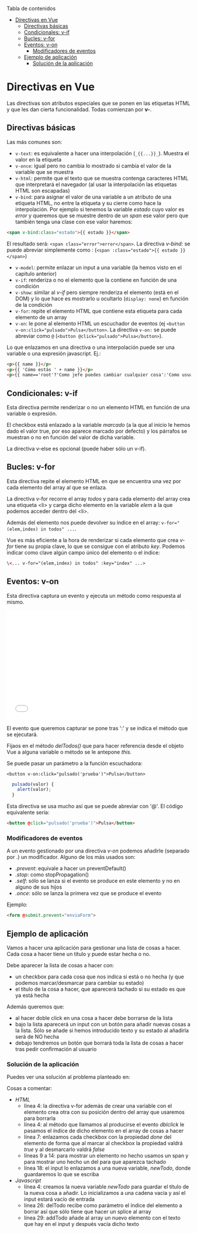 <!-- START doctoc generated TOC please keep comment here to allow auto update -->
<!-- DON'T EDIT THIS SECTION, INSTEAD RE-RUN doctoc TO UPDATE -->
Tabla de contenidos

- [Directivas en Vue](#directivas-en-vue)
  - [Directivas básicas](#directivas-b%C3%A1sicas)
  - [Condicionales: v-if](#condicionales-v-if)
  - [Bucles: v-for](#bucles-v-for)
  - [Eventos: v-on](#eventos-v-on)
    - [Modificadores de eventos](#modificadores-de-eventos)
  - [Ejemplo de aplicación](#ejemplo-de-aplicaci%C3%B3n)
    - [Solución de la aplicación](#soluci%C3%B3n-de-la-aplicaci%C3%B3n)

<!-- END doctoc generated TOC please keep comment here to allow auto update -->

# Directivas en Vue
Las directivas son atributos especiales que se ponen en las etiquetas HTML y que les dan cierta funcionalidad. Todas comienzan por **v-**. 

## Directivas básicas
Las más comunes son:
* `v-text`: es equivalente a hacer una interpolación (`_{{...}}_`). Muestra el valor en la etiqueta
* `v-once`: igual pero no cambia lo mostrado si cambia el valor de la variable que se muestra
* `v-html`: permite que el texto que se muestra contenga caracteres HTML que interpretará el navegador (al usar la interpolación las etiquetas HTML son escapadas)
* `v-bind`: para asignar el valor de una variable a un atributo de una etiqueta HTML, no entre la etiqueta y su cierre como hace la interpolación. Por ejemplo si tenemos la variable _estado_ cuyo valor es _error_ y queremos que se muestre dentro de un _span_ ese valor pero que también tenga una clase con ese valor haremos:
```html
<span v-bind:class="estado">{{ estado }}</span>
```
El resultado será: `<span class="error">error</span>`. La directiva _v-bind:_ se puede abreviar simplemente como _:_ (`<span :class="estado">{{ estado }}</span>`)
* `v-model`: permite enlazar un input a una variable (la hemos visto en el capítulo anterior)
* `v-if`: renderiza o no el elemento que la contiene en función de una condición
* `v-show`: similar al _v-if_ pero siempre renderiza el elemento (está en el DOM) y lo que hace es mostrarlo u ocultarlo (`display: none`) en función de la condición
* `v-for`: repite el elemento HTML que contiene esta etiqueta para cada elemento de un array
* `v-on`: le pone al elemento HTML un escuchador de eventos (ej `<button v-on:click="pulsado">Pulsa</button>`. La directiva `v-on:` se puede abreviar como `@` (`<button @click="pulsado">Pulsa</button>`).

Lo que enlazamos en una directiva o una interpolación puede ser una variable o una expresión javascript. Ej.:
```html
<p>{{ name }}</p>
<p>{{ 'Cómo estás ' + name }}</p>
<p>{{ name=='root'?'Como jefe puedes cambiar cualquier cosa':'Como usuario '+name+' puedes cambiar tus datos' }}</p>
```

## Condicionales: v-if
Esta directiva permite renderizar o no un elemento HTML en función de una variable o expresión.

<script async src="//jsfiddle.net/juansegura/84jq5jbg/4/embed/js,html,result/"></script>

El checkbox está enlazado a la variable _marcado_ (a la que al inicio le hemos dado el valor true, por eso aparece marcado por defecto) y los párrafos se muestran o no en función del valor de dicha variable.

La directiva v-else es opcional (puede haber sólo un v-if).

## Bucles: v-for
Esta directiva repite el elemento HTML en que se encuentra una vez por cada elemento del array al que se enlaza.

<script async src="//jsfiddle.net/juansegura/o6bj81s3/embed/js,html,result/"></script>

La directiva v-for recorre el array _todos_ y para cada elemento del array crea una etiqueta \<li> y carga dicho elemento en la variable _elem_ a la que podemos acceder dentro del \<li>. 

Además del elemento nos puede devolver su índice en el array: `v-for="(elem,index) in todos" ...`.

Vue es más eficiente a la hora de renderizar si cada elemento que crea *v-for* tiene su propia clave, lo que se consigue con el atributo *key*. Podemos indicar como clave algún campo único del elemento o el índice:
```html
\<... v-for="(elem,index) in todos" :key="index" ...>
```

## Eventos: v-on
Esta directiva captura un evento y ejecuta un método como respuesta al mismo.

<iframe width="100%" height="300" src="//jsfiddle.net/juansegura/255u8f1j/embedded/js,html,result/" allowpaymentrequest allowfullscreen="allowfullscreen" frameborder="0"></iframe>

El evento que queremos capturar se pone tras ':' y se indica el método que se ejecutará.

Fijaos en el método _delTodos()_ que para hacer referencia desde el objeto Vue a alguna variable o método se le antepone *this.*

Se puede pasar un parámetro a la función escuchadora:
```vue
<button v-on:click="pulsado('prueba')">Pulsa</button>
```
```javascript
  pulsado(valor) {
    alert(valor);
  }
```

Esta directiva se usa mucho así que se puede abreviar con '@'. El código equivalente sería:
```html
<button @click="pulsado('prueba')">Pulsa</button>
```

### Modificadores de eventos
A un evento gestionado por una directiva _v-on_ podemos añadirle (separado por .) un modificador. Alguno de los más usados son:
* _.prevent_: equivale a hacer un preventDefault()
* _.stop_: como stopPropagation()
* _.self_: sólo se lanza si el evento se produce en este elemento y no en alguno de sus hijos
* _.once_: sólo se lanza la primera vez que se produce el evento

Ejemplo:
```html
<form @submit.prevent="enviaForm">
```

## Ejemplo de aplicación
Vamos a hacer una aplicación para gestionar una lista de cosas a hacer. Cada cosa a hacer tiene un título y puede estar hecha o no.

Debe aparecer la lista de cosas a hacer con:
* un checkbox para cada cosa que nos indica si está o no hecha (y que podemos marcar/desmarcar para cambiar su estado)
* el título de la cosa a hacer, que aparecerá tachado si su estado es que ya está hecha

Además queremos que:
* al hacer doble click en una cosa a hacer debe borrarse de la lista
* bajo la lista aparecerá un input con un botón para añadir nuevas cosas a la lista. Sólo se añade si hemos introducido texto y su estado al añadirla será de NO hecha
* debajo tendremos un botón que borrará toda la lista de cosas a hacer tras pedir confirmación al usuario

### Solución de la aplicación
Puedes ver una solución al problema planteado en:
<script async src="//jsfiddle.net/juansegura/qfbtewhe/embed/js,html,result/"></script>

Cosas a comentar:
* *HTML* 
  * línea 4: la directiva v-for además de crear una variable con el elemento crea otra con su posición dentro del array que usaremos para borrarla
  * línea 4: al método que llamamos al producirse el evento _dblclick_ le pasamos el índice de dicho elemento en el array de cosas a hacer
  * línea 7: enlazamos cada checkbox con la propiedad _done_ del elemento de forma que al marcar al checkbox la propiedad valdrá *true* y al desmarcarlo valdrá *false*
  * líneas 9 a 14: para mostrar un elemento no hecho usamos un span y para mostrar uno hecho un del para que aparezca tachado
  * línea 18: el input lo enlazamos a una nueva variable, _newTodo_, donde guardaremos lo que se escriba
* *Javascript* 
  * línea 4: creamos la nueva variable _newTodo_ para guardar el título de la nueva cosa a añadir. Lo inicializamos a una cadena vacía y así el input estará vacío de entrada
  * línea 26: delTodo recibe como parámetro el índice del elemento a borrar así que sólo tiene que hacer un splice al array
  * línea 29: addTodo añade al array un nuevo elemento con el texto que hay en el input y después vacía dicho texto
